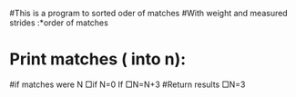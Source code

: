 #This is a program to sorted oder of matches
#With weight and measured strides 
:*order of matches
# Print matches ( into n):
#if matches were N
□if N=0
If
□N=N+3
#Return results
□N=3


